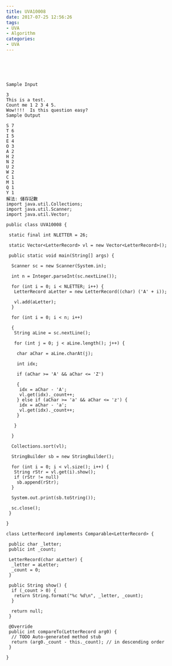 ```yaml
---
title: UVA10008
date: 2017-07-25 12:56:26
tags:
- UVA
- Algorithm
categories:
- UVA
---
```






 <br /> <br /> <br />

<!-- more -->

	Sample Input 

	3
	This is a test.
	Count me 1 2 3 4 5.
	Wow!!!!  Is this question easy?
	Sample Output 

	S 7
	T 6
	I 5
	E 4
	O 3
	A 2
	H 2
	N 2
	U 2
	W 2
	C 1
	M 1
	Q 1
	Y 1
	解法: 儲存記數
	import java.util.Collections;
	import java.util.Scanner;
	import java.util.Vector;

	public class UVA10008 {

	 static final int NLETTER = 26;

	 static Vector<LetterRecord> vl = new Vector<LetterRecord>();

	 public static void main(String[] args) {

	  Scanner sc = new Scanner(System.in);

	  int n = Integer.parseInt(sc.nextLine());

	  for (int i = 0; i < NLETTER; i++) {
	   LetterRecord aLetter = new LetterRecord((char) ('A' + i));

	   vl.add(aLetter);
	  }

	  for (int i = 0; i < n; i++)

	  {
	   String aLine = sc.nextLine();

	   for (int j = 0; j < aLine.length(); j++) {

		char aChar = aLine.charAt(j);

		int idx;

		if (aChar >= 'A' && aChar <= 'Z')

		{
		 idx = aChar - 'A';
		 vl.get(idx)._count++;
		} else if (aChar >= 'a' && aChar <= 'z') {
		 idx = aChar - 'a';
		 vl.get(idx)._count++;
		}

	   }

	  }

	  Collections.sort(vl);

	  StringBuilder sb = new StringBuilder();

	  for (int i = 0; i < vl.size(); i++) {
	   String rStr = vl.get(i).show();
	   if (rStr != null)
		sb.append(rStr);
	  }

	  System.out.print(sb.toString());

	  sc.close();
	 }

	}

	class LetterRecord implements Comparable<LetterRecord> {

	 public char _letter;
	 public int _count;

	 LetterRecord(char aLetter) {
	  _letter = aLetter;
	  _count = 0;
	 }

	 public String show() {
	  if (_count > 0) {
	   return String.format("%c %d\n", _letter, _count);
	  }

	  return null;
	 }

	 @Override
	 public int compareTo(LetterRecord arg0) {
	  // TODO Auto-generated method stub
	  return (arg0._count - this._count); // in descending order
	 }

	}
</br>
